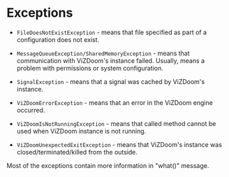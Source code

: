# Exceptions

* `FileDoesNotExistException`  - means that file specified as part of a configuration does not exist.

* `MessageQueueException/SharedMemoryException` - means that communication with ViZDoom's instance failed. Usually, means a problem with permissions or system configuration.

* `SignalException` - means that a signal was cached by ViZDoom's instance.

* `ViZDoomErrorException` - means that an error in the ViZDoom engine occurred.

* `ViZDoomIsNotRunningException` - means that called method cannot be used when ViZDoom instance is not running.

* `ViZDoomUnexpectedExitException` - means that ViZDoom's instance was closed/terminated/killed from the outside.

Most of the exceptions contain more information in "what()" message.
